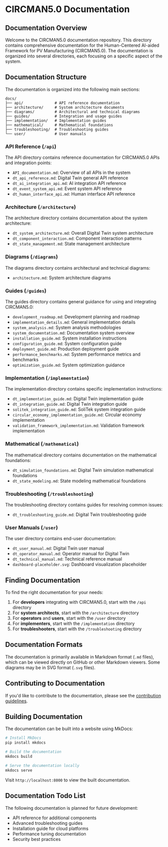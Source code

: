 # CIRCMAN5.0 Documentation

## Documentation Overview

Welcome to the CIRCMAN5.0 documentation repository. This directory contains comprehensive documentation for the Human-Centered AI-aided Framework for PV Manufacturing (CIRCMAN5.0). The documentation is organized into several directories, each focusing on a specific aspect of the system.

## Documentation Structure

The documentation is organized into the following main sections:

```
docs/
├── api/              # API reference documentation
├── architecture/     # System architecture documents
├── diagrams/         # Architectural and technical diagrams
├── guides/           # Integration and usage guides
├── implementation/   # Implementation guides
├── mathematical/     # Mathematical foundations
├── troubleshooting/  # Troubleshooting guides
└── user/             # User manuals
```

### API Reference (`/api`)

The API directory contains reference documentation for CIRCMAN5.0 APIs and integration points:

- `API_documentation.md`: Overview of all APIs in the system
- `dt_api_reference.md`: Digital Twin general API reference
- `dt_ai_integration_api.md`: AI integration API reference
- `dt_event_system_api.md`: Event system API reference
- `dt_human_interface_api.md`: Human interface API reference

### Architecture (`/architecture`)

The architecture directory contains documentation about the system architecture:

- `dt_system_architecture.md`: Overall Digital Twin system architecture
- `dt_component_interaction.md`: Component interaction patterns
- `dt_state_management.md`: State management architecture

### Diagrams (`/diagrams`)

The diagrams directory contains architectural and technical diagrams:

- `architecture.md`: System architecture diagrams

### Guides (`/guides`)

The guides directory contains general guidance for using and integrating CIRCMAN5.0:

- `development_roadmap.md`: Development planning and roadmap
- `implementation_details.md`: General implementation details
- `system_analysis.md`: System analysis methodologies
- `system_documentation.md`: Documentation system overview
- `installation_guide.md`: System installation instructions
- `configuration_guide.md`: System configuration guide
- `deployment_guide.md`: Production deployment guide
- `performance_benchmarks.md`: System performance metrics and benchmarks
- `optimization_guide.md`: System optimization guidance

### Implementation (`/implementation`)

The implementation directory contains specific implementation instructions:

- `dt_implementation_guide.md`: Digital Twin implementation guide
- `dt_integration_guide.md`: Digital Twin integration guide
- `solitek_integration_guide.md`: SoliTek system integration guide
- `circular_economy_implementation_guide.md`: Circular economy implementation
- `validation_framework_implementation.md`: Validation framework implementation

### Mathematical (`/mathematical`)

The mathematical directory contains documentation on the mathematical foundations:

- `dt_simulation_foundations.md`: Digital Twin simulation mathematical foundations
- `dt_state_modeling.md`: State modeling mathematical foundations

### Troubleshooting (`/troubleshooting`)

The troubleshooting directory contains guides for resolving common issues:

- `dt_troubleshooting_guide.md`: Digital Twin troubleshooting guide

### User Manuals (`/user`)

The user directory contains end-user documentation:

- `dt_user_manual.md`: Digital Twin user manual
- `dt_operator_manual.md`: Operator manual for Digital Twin
- `dt_technical_manual.md`: Technical reference manual
- `dashboard-placeholder.svg`: Dashboard visualization placeholder

## Finding Documentation

To find the right documentation for your needs:

1. For **developers** integrating with CIRCMAN5.0, start with the `/api` directory
2. For **system architects**, start with the `/architecture` directory
3. For **operators** and **users**, start with the `/user` directory
4. For **implementers**, start with the `/implementation` directory
5. For **troubleshooters**, start with the `/troubleshooting` directory

## Documentation Formats

The documentation is primarily available in Markdown format (`.md` files), which can be viewed directly on GitHub or other Markdown viewers. Some diagrams may be in SVG format (`.svg` files).

## Contributing to Documentation

If you'd like to contribute to the documentation, please see the [contribution guidelines](CONTRIBUTING.md).

## Building Documentation

The documentation can be built into a website using MkDocs:

```bash
# Install MkDocs
pip install mkdocs

# Build the documentation
mkdocs build

# Serve the documentation locally
mkdocs serve
```

Visit `http://localhost:8000` to view the built documentation.

## Documentation Todo List

The following documentation is planned for future development:

- API reference for additional components
- Advanced troubleshooting guides
- Installation guide for cloud platforms
- Performance tuning documentation
- Security best practices
